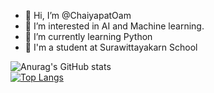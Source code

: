 - 👋 Hi, I’m @ChaiyapatOam
- 👀 I’m interested in AI and Machine learning.
- 🌱 I’m currently learning Python
- 🏫 I'm a student at Surawittayakarn School

![Anurag's GitHub stats](https://github-readme-stats.vercel.app/api?username=chaiyapatoam&show_icons=true&theme=radical)                                           
[![Top Langs](https://github-readme-stats.vercel.app/api/top-langs/?username=chaiyapatoam)](https://github.com/chaiyapatoam/github-readme-stats)



<!---
ChaiyapatOam/ChaiyapatOam is a ✨ special ✨ repository because its `README.md` (this file) appears on your GitHub profile.
You can click the Preview link to take a look at your changes.
--->
